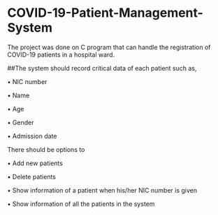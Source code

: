 # COVID-19-Patient-Management-System

The project was done on C program that can handle the registration of COVID-19 patients in a hospital ward. 

##The system should record critical data of each patient such as,

• NIC number

• Name

• Age

• Gender

• Admission date

There should be options to

• Add new patients

• Delete patients

• Show information of a patient when his/her NIC number is given

• Show information of all the patients in the system